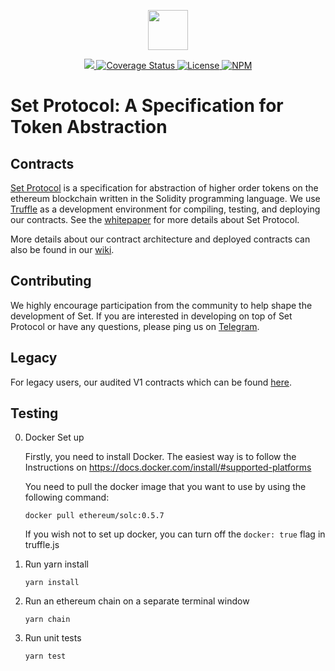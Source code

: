 <p align="center"><img src="https://s3-us-west-1.amazonaws.com/set-protocol/set-logo.svg" width="64" /></p>

<p align="center">
  <a href="https://circleci.com/gh/SetProtocol/set-protocol-contracts/tree/master">
    <img src="https://img.shields.io/circleci/project/github/SetProtocol/set-protocol-contracts/master.svg" />
  </a>
  <a href='https://coveralls.io/github/SetProtocol/set-protocol-contracts'>
    <img src='https://coveralls.io/repos/github/SetProtocol/set-protocol-contracts/badge.svg?branch=master' alt='Coverage Status' />
  </a>
  <a href='https://github.com/SetProtocol/set-protocol-contracts/blob/master/LICENSE'>
    <img src='https://img.shields.io/github/license/SetProtocol/set-protocol-contracts.svg' alt='License' />
  </a>
  <a href='https://www.npmjs.com/package/set-protocol-contracts'>
    <img src='https://img.shields.io/npm/v/set-protocol-contracts.svg' alt='NPM' />
  </a>
</p>

# Set Protocol: A Specification for Token Abstraction

## Contracts
[Set Protocol](https://setprotocol.com/) is a specification for abstraction of higher order tokens on the ethereum blockchain written in the Solidity programming language. We use [Truffle](https://github.com/trufflesuite/truffle) as a development environment for compiling, testing, and deploying our contracts. See the [whitepaper](https://whitepaper.setprotocol.com) for more details about Set Protocol.

More details about our contract architecture and deployed contracts can also be found in our [wiki](https://docs.setprotocol.com/contracts).

## Contributing
We highly encourage participation from the community to help shape the development of Set. If you are interested in developing on top of Set Protocol or have any questions, please ping us on [Telegram](https://t.me/joinchat/Fx8D6wyprLUlM1jMVnaRdg).

## Legacy
For legacy users, our audited V1 contracts which can be found [here](https://github.com/SetProtocol/set-protocol-contracts/releases/tag/0.2.5).




## Testing
0. Docker Set up

    Firstly, you need to install Docker. The easiest way is to follow the Instructions on https://docs.docker.com/install/#supported-platforms

    You need to pull the docker image that you want to use by using the following command:

    ```
    docker pull ethereum/solc:0.5.7
    ```

    If you wish not to set up docker, you can turn off the `docker: true` flag in truffle.js

1. Run yarn install

    ```
    yarn install
    ```

2. Run an ethereum chain on a separate terminal window

    ```
    yarn chain
    ```

3. Run unit tests

    ```
    yarn test
    ```
